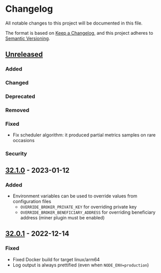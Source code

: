 # Changelog
All notable changes to this project will be documented in this file.

The format is based on [Keep a Changelog](https://keepachangelog.com/en/1.0.0/),
and this project adheres to [Semantic Versioning](https://semver.org/spec/v2.0.0.html).

## [Unreleased]

### Added

### Changed

### Deprecated

### Removed

### Fixed

- Fix scheduler algorithm: it produced partial metrics samples on rare occasions

### Security


## [32.1.0] - 2023-01-12

### Added

- Environment variables can be used to override values from configuration files
  - `OVERRIDE_BROKER_PRIVATE_KEY` for overriding private key
  - `OVERRIDE_BROKER_BENEFICIARY_ADDRESS` for overriding beneficiary address (miner plugin must be enabled)


## [32.0.1] - 2022-12-14

### Fixed

- Fixed Docker build for target linux/arm64
- Log output is always prettified (even when `NODE_ENV=production`)


[Unreleased]: https://github.com/streamr-dev/network/compare/broker/v32.1.0...HEAD
[32.1.0]: https://github.com/streamr-dev/network/compare/broker/v32.0.1...broker/v32.1.0
[32.0.1]: https://github.com/streamr-dev/network/compare/broker/v32.0.0...broker/v32.0.1
